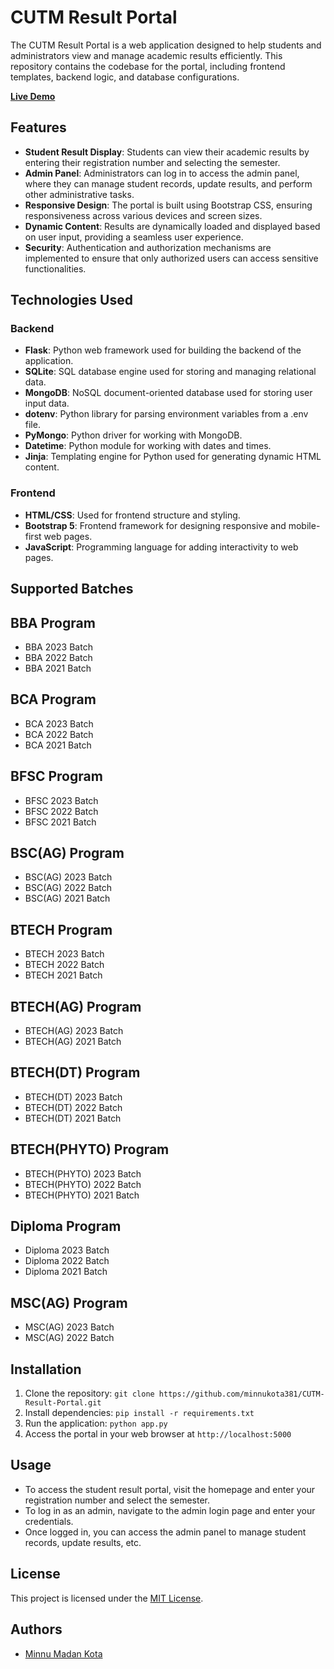 # CUTM Result Portal

The CUTM Result Portal is a web application designed to help students and administrators view and manage academic results efficiently. This repository contains the codebase for the portal, including frontend templates, backend logic, and database configurations.

[**Live Demo**](https://cutm-result-portal.onrender.com/)

## Features

- **Student Result Display**: Students can view their academic results by entering their registration number and selecting the semester.
- **Admin Panel**: Administrators can log in to access the admin panel, where they can manage student records, update results, and perform other administrative tasks.
- **Responsive Design**: The portal is built using Bootstrap CSS, ensuring responsiveness across various devices and screen sizes.
- **Dynamic Content**: Results are dynamically loaded and displayed based on user input, providing a seamless user experience.
- **Security**: Authentication and authorization mechanisms are implemented to ensure that only authorized users can access sensitive functionalities.

## Technologies Used

### Backend

- **Flask**: Python web framework used for building the backend of the application.
- **SQLite**: SQL database engine used for storing and managing relational data.
- **MongoDB**: NoSQL document-oriented database used for storing user input data.
- **dotenv**: Python library for parsing environment variables from a .env file.
- **PyMongo**: Python driver for working with MongoDB.
- **Datetime**: Python module for working with dates and times.
- **Jinja**: Templating engine for Python used for generating dynamic HTML content.

### Frontend

- **HTML/CSS**: Used for frontend structure and styling.
- **Bootstrap 5**: Frontend framework for designing responsive and mobile-first web pages.
- **JavaScript**: Programming language for adding interactivity to web pages.

## Supported Batches

## BBA Program

- BBA 2023 Batch
- BBA 2022 Batch
- BBA 2021 Batch

## BCA Program

- BCA 2023 Batch
- BCA 2022 Batch
- BCA 2021 Batch

## BFSC Program

- BFSC 2023 Batch
- BFSC 2022 Batch
- BFSC 2021 Batch

## BSC(AG) Program

- BSC(AG) 2023 Batch
- BSC(AG) 2022 Batch
- BSC(AG) 2021 Batch

## BTECH Program

- BTECH 2023 Batch
- BTECH 2022 Batch
- BTECH 2021 Batch

## BTECH(AG) Program

- BTECH(AG) 2023 Batch
- BTECH(AG) 2021 Batch

## BTECH(DT) Program

- BTECH(DT) 2023 Batch
- BTECH(DT) 2022 Batch
- BTECH(DT) 2021 Batch

## BTECH(PHYTO) Program

- BTECH(PHYTO) 2023 Batch
- BTECH(PHYTO) 2022 Batch
- BTECH(PHYTO) 2021 Batch

## Diploma Program

- Diploma 2023 Batch
- Diploma 2022 Batch
- Diploma 2021 Batch

## MSC(AG) Program

- MSC(AG) 2023 Batch
- MSC(AG) 2022 Batch

## Installation

1. Clone the repository: `git clone https://github.com/minnukota381/CUTM-Result-Portal.git`
2. Install dependencies: `pip install -r requirements.txt`
3. Run the application: `python app.py`
4. Access the portal in your web browser at `http://localhost:5000`

## Usage

- To access the student result portal, visit the homepage and enter your registration number and select the semester.
- To log in as an admin, navigate to the admin login page and enter your credentials.
- Once logged in, you can access the admin panel to manage student records, update results, etc.

## License

This project is licensed under the [MIT License](LICENSE).

## Authors

- [Minnu Madan Kota](https://github.com/minnukota381)
